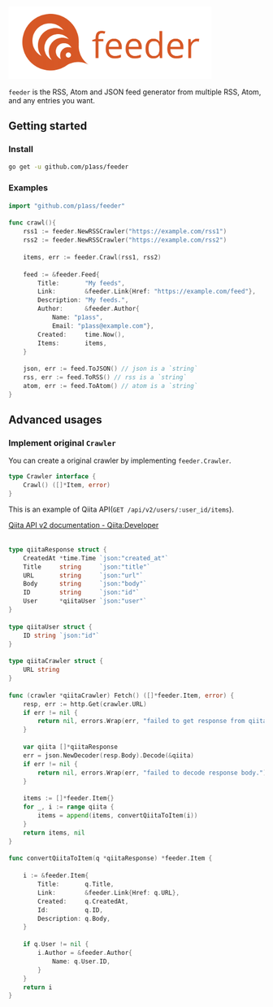 <img src="image/feeder_logo.png" style="width:400px">

`feeder` is the RSS, Atom and JSON feed generator from multiple RSS, Atom, and any entries you want.

## Getting started

### Install
```bash
go get -u github.com/p1ass/feeder
```

### Examples
```go
import "github.com/p1ass/feeder"

func crawl(){
	rss1 := feeder.NewRSSCrawler("https://example.com/rss1")
	rss2 := feeder.NewRSSCrawler("https://example.com/rss2")

	items, err := feeder.Crawl(rss1, rss2)

	feed := &feeder.Feed{
		Title:       "My feeds",
		Link:        &feeder.Link{Href: "https://example.com/feed"},
		Description: "My feeds.",
		Author:      &feeder.Author{
			Name: "p1ass",
			Email: "p1ass@example.com"},
		Created:     time.Now(),
		Items:       items,
	}

	json, err := feed.ToJSON() // json is a `string`
	rss, err := feed.ToRSS() // rss is a `string`
	atom, err := feed.ToAtom() // atom is a `string`
}

```

## Advanced usages

### Implement original `Crawler`
You can create a original crawler by implementing `feeder.Crawler`.
```go
type Crawler interface {
	Crawl() ([]*Item, error)
}
```

This is an example of Qiita API(`GET /api/v2/users/:user_id/items`).

[Qiita API v2 documentation - Qiita:Developer](https://qiita.com/api/v2/docs)
```go

type qiitaResponse struct {
	CreatedAt *time.Time `json:"created_at"`
	Title     string     `json:"title"`
	URL       string     `json:"url"`
	Body      string     `json:"body"`
	ID        string     `json:"id"`
	User      *qiitaUser `json:"user"`
}

type qiitaUser struct {
	ID string `json:"id"`
}

type qiitaCrawler struct {
	URL string
}

func (crawler *qiitaCrawler) Fetch() ([]*feeder.Item, error) {
	resp, err := http.Get(crawler.URL)
	if err != nil {
		return nil, errors.Wrap(err, "failed to get response from qiita.")
	}

	var qiita []*qiitaResponse
	err = json.NewDecoder(resp.Body).Decode(&qiita)
	if err != nil {
		return nil, errors.Wrap(err, "failed to decode response body.")
	}

	items := []*feeder.Item{}
	for _, i := range qiita {
		items = append(items, convertQiitaToItem(i))
	}
	return items, nil
}

func convertQiitaToItem(q *qiitaResponse) *feeder.Item {

	i := &feeder.Item{
		Title:       q.Title,
		Link:        &feeder.Link{Href: q.URL},
		Created:     q.CreatedAt,
		Id:          q.ID,
		Description: q.Body,
	}

	if q.User != nil {
		i.Author = &feeder.Author{
			Name: q.User.ID,
		}
	}
	return i
}
```
